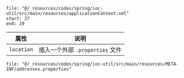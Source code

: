 ```reference
file: "@/_resources/codes/spring/ioc-util/src/main/resources/applicationContext.xml"
start: 27
end: 29
```

| 属性         | 说明                      |
| ---------- | ----------------------- |
| `location` | 插入一个外部 `.properties` 文件 |

```reference
file: "@/_resources/codes/spring/ioc-util/src/main/resources/META-INF/addresses.properties"
```